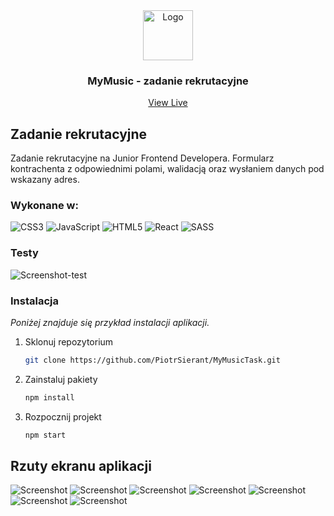 <div align="center">
  <a href="https://github.com/othneildrew/Best-README-Template">
    <img src="https://github.com/PiotrSierant/portfolioWeb/blob/master/public/images/logo_darkblue.svg" alt="Logo" width="80" height="80">
  </a>

<h3 align="center">MyMusic - zadanie rekrutacyjne</h3>

  <p align="center">
    <a href="https://piotrsierant.github.io/MyMusicTask/">View Live</a>
  </p>
</div>

## Zadanie rekrutacyjne

Zadanie rekrutacyjne na Junior Frontend Developera. Formularz kontrachenta z odpowiednimi polami, walidacją oraz wysłaniem danych pod wskazany adres.

### Wykonane w:

![CSS3](https://img.shields.io/badge/css3-%231572B6.svg?style=for-the-badge&logo=css3&logoColor=white) 
![JavaScript](https://img.shields.io/badge/javascript-%23323330.svg?style=for-the-badge&logo=javascript&logoColor=%23F7DF1E) 
![HTML5](https://img.shields.io/badge/html5-%23E34F26.svg?style=for-the-badge&logo=html5&logoColor=white) 
![React](https://img.shields.io/badge/react-%2320232a.svg?style=for-the-badge&logo=react&logoColor=%2361DAFB) 
![SASS](https://img.shields.io/badge/SASS-hotpink.svg?style=for-the-badge&logo=SASS&logoColor=white)

### Testy

<img src="image/tests.png" alt="Screenshot-test">

### Instalacja

_Poniżej znajduje się przykład instalacji aplikacji._

1. Sklonuj repozytorium
   ```sh
   git clone https://github.com/PiotrSierant/MyMusicTask.git
   ```
2. Zainstaluj pakiety
   ```sh
   npm install
   ```
3. Rozpocznij projekt
   ```sh
   npm start
   ```

## Rzuty ekranu aplikacji

<img src="image/MyMusic-Task.png" alt="Screenshot">
<img src="image/MyMusic-Task_7.png" alt="Screenshot">
<img src="image/MyMusic-Task_2.png" alt="Screenshot">
<img src="image/MyMusic-Task_3.png" alt="Screenshot">
<img src="image/MyMusic-Task_4.png" alt="Screenshot">
<img src="image/MyMusic-Task_5.png" alt="Screenshot">
<img src="image/MyMusic-Task_6.png" alt="Screenshot">
